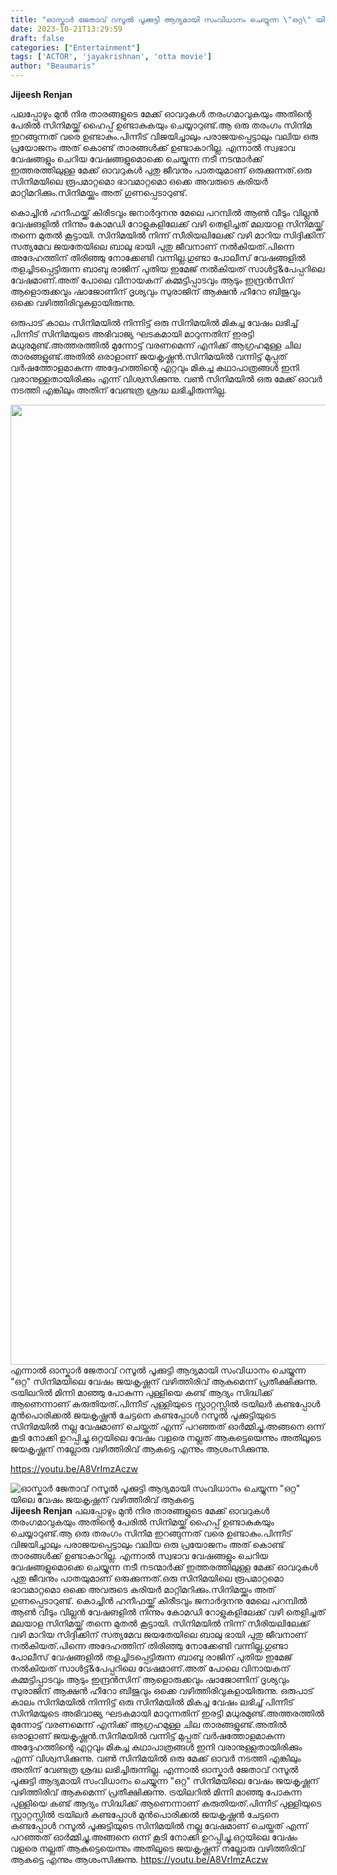```yaml
---
title: "ഓസ്കാർ ജേതാവ് റസൂൽ പൂക്കുട്ടി ആദ്യമായി സംവിധാനം ചെയ്യുന്ന \"ഒറ്റ\" യിലെ വേഷം ജയകൃഷ്ണന് വഴിത്തിരിവ് ആകട്ടെ"
date: 2023-10-21T13:29:59
draft: false
categories: ["Entertainment"]
tags: ['ACTOR', 'jayakrishnan', 'otta movie']
author: "Beaumaris"
---
```


<strong>Jijeesh Renjan </strong>

പലപ്പോഴും മുൻ നിര താരങ്ങളുടെ മേക്ക് ഓവറുകൾ തരംഗമാവുകയും അതിന്റെ പേരിൽ സിനിമയ്ക്ക് ഹൈപ്പ് ഉണ്ടാകുകയും ചെയ്യാറുണ്ട്.ആ ഒരു തരംഗം സിനിമ ഇറങ്ങുന്നത് വരെ ഉണ്ടാകും.പിന്നീട്‌ വിജയിച്ചാലും പരാജയപ്പെട്ടാലും വലിയ ഒരു പ്രയോജനം അത് കൊണ്ട് താരങ്ങൾക്ക് ഉണ്ടാകാറില്ല. എന്നാൽ സ്വഭാവ വേഷങ്ങളും ചെറിയ വേഷങ്ങളുമൊക്കെ ചെയ്യുന്ന നടീ നടന്മാർക്ക് ഇത്തരത്തിലുള്ള മേക്ക് ഓവറുകൾ പുതു ജീവനും പാതയുമാണ് ഒരുക്കുന്നത്.ഒരു സിനിമയിലെ രൂപമാറ്റമൊ ഭാവമാറ്റമൊ ഒക്കെ അവരുടെ കരിയർ മാറ്റിമറിക്കും.സിനിമയ്ക്കും അത് ഗുണപ്പെടാറുണ്ട്.

കൊച്ചിൻ ഹനീഫയ്ക്ക് കിരീടവും ജനാർദ്ദനനു മേലെ പറമ്പിൽ ആൺ വീടും വില്ലൻ വേഷങളിൽ നിന്നും കോമഡി റോളുകളിലേക്ക് വഴി തെളിച്ചത് മലയാള സിനിമയ്ക്ക് തന്നെ മുതൽ കൂട്ടായി. സിനിമയിൽ നിന്ന് സീരിയലിലേക്ക് വഴി മാറിയ സിദ്ദിക്കിന് സത്യമേവ ജയതേയിലെ ബാലു ഭായി പുതു ജീവനാണ് നൽകിയത്.പിന്നെ അദേഹത്തിന് തിരിഞ്ഞു നോക്കേണ്ടി വന്നില്ല.ഗുണ്ടാ പോലീസ് വേഷങ്ങളിൽ തളച്ചിടപ്പെട്ടിരുന്ന ബാബു രാജിന് പുതിയ ഇമേജ് നൽകിയത് സാൾട്ട്&amp;പേപ്പറിലെ വേഷമാണ്.അത് പോലെ വിനായകന് കമ്മട്ടിപ്പാടവും ആടും ഇന്ദ്രൻസിന് ആളൊരുക്കവും ഷാജോണിന് ദൃശ്യവും സുരാജിന് ആക്ഷൻ ഹീറോ ബിജുവും ഒക്കെ വഴിത്തിരിവുകളായിരുന്നു.

ഒരുപാട് കാലം സിനിമയിൽ നിന്നിട്ട് ഒരു സിനിമയിൽ മികച്ച വേഷം ലഭിച്ച് പിന്നീട്‌ സിനിമയുടെ അഭിവാജ്യ ഘടകമായി മാറുന്നതിന് ഇരട്ടി മധുരമുണ്ട്.അത്തരത്തിൽ മുന്നോട്ട് വരണമെന്ന് എനിക്ക് ആഗ്രഹമുള്ള ചില താരങ്ങളുണ്ട്.അതിൽ ഒരാളാണ് ജയകൃഷ്ണൻ.സിനിമയിൽ വന്നിട്ട് മുപ്പത് വർഷത്തോളമാകുന്ന അദ്ദേഹത്തിന്റെ എറ്റവും മികച്ച കഥാപാത്രങ്ങൾ ഇനി വരാനുള്ളതായിരിക്കും എന്ന് വിശ്വസിക്കുന്നു. വൺ സിനിമയിൽ ഒരു മേക്ക് ഓവർ നടത്തി എങ്കിലും അതിന് വേണ്ടത്ര ശ്രദ്ധ ലഭിച്ചിരുന്നില്ല.

<img class="size-full wp-image-426147 aligncenter" src="https://cdn.boolokam.com/articles/2023/10/cac-1.jpg" alt="" width="1152" height="1536" />എന്നാൽ ഓസ്കാർ ജേതാവ് റസൂൽ പൂക്കുട്ടി ആദ്യമായി സംവിധാനം ചെയ്യുന്ന "ഒറ്റ" സിനിമയിലെ വേഷം ജയകൃഷ്ണന് വഴിത്തിരിവ് ആകുമെന്ന് പ്രതീക്ഷിക്കുന്നു. ട്രയിലറിൽ മിന്നി മാഞ്ഞു പോകുന്ന പുള്ളിയെ കണ്ട് ആദ്യം സിദ്ധിക്ക് ആണെന്നാണ് കരുതിയത്.പിന്നീട് പുള്ളിയുടെ സ്റ്റാറ്റസ്സിൽ ട്രയിലർ കണ്ടപ്പോൾ മുൻപൊരിക്കൽ ജയകൃഷ്ണൻ ചേട്ടനെ കണ്ടപ്പോൾ റസൂൽ പൂക്കുട്ടിയുടെ സിനിമയിൽ നല്ല വേഷമാണ് ചെയ്തത് എന്ന് പറഞ്ഞത് ഓർമ്മിച്ചു.അങ്ങനെ ഒന്ന് കൂടി നോക്കി ഉറപ്പിച്ചു.ഒറ്റയിലെ വേഷം വളരെ നല്ലത് ആകട്ടെയെന്നും അതിലൂടെ ജയകൃഷ്ണന് നല്ലോരു വഴിത്തിരിവ് ആകട്ടെ എന്നും ആശംസിക്കുന്നു.

https://youtu.be/A8VrImzAczw


![ഓസ്കാർ ജേതാവ് റസൂൽ പൂക്കുട്ടി ആദ്യമായി സംവിധാനം ചെയ്യുന്ന "ഒറ്റ" യിലെ വേഷം ജയകൃഷ്ണന് വഴിത്തിരിവ് ആകട്ടെ](https://cdn.boolokam.com/articles/2023/10/cac-1.jpg)**Jijeesh Renjan** പലപ്പോഴും മുൻ നിര താരങ്ങളുടെ മേക്ക് ഓവറുകൾ തരംഗമാവുകയും അതിന്റെ പേരിൽ സിനിമയ്ക്ക് ഹൈപ്പ് ഉണ്ടാകുകയും ചെയ്യാറുണ്ട്.ആ ഒരു തരംഗം സിനിമ ഇറങ്ങുന്നത് വരെ ഉണ്ടാകും.പിന്നീട്‌ വിജയിച്ചാലും പരാജയപ്പെട്ടാലും വലിയ ഒരു പ്രയോജനം അത് കൊണ്ട് താരങ്ങൾക്ക് ഉണ്ടാകാറില്ല. എന്നാൽ സ്വഭാവ വേഷങ്ങളും ചെറിയ വേഷങ്ങളുമൊക്കെ ചെയ്യുന്ന നടീ നടന്മാർക്ക് ഇത്തരത്തിലുള്ള മേക്ക് ഓവറുകൾ പുതു ജീവനും പാതയുമാണ് ഒരുക്കുന്നത്.ഒരു സിനിമയിലെ രൂപമാറ്റമൊ ഭാവമാറ്റമൊ ഒക്കെ അവരുടെ കരിയർ മാറ്റിമറിക്കും.സിനിമയ്ക്കും അത് ഗുണപ്പെടാറുണ്ട്. കൊച്ചിൻ ഹനീഫയ്ക്ക് കിരീടവും ജനാർദ്ദനനു മേലെ പറമ്പിൽ ആൺ വീടും വില്ലൻ വേഷങളിൽ നിന്നും കോമഡി റോളുകളിലേക്ക് വഴി തെളിച്ചത് മലയാള സിനിമയ്ക്ക് തന്നെ മുതൽ കൂട്ടായി. സിനിമയിൽ നിന്ന് സീരിയലിലേക്ക് വഴി മാറിയ സിദ്ദിക്കിന് സത്യമേവ ജയതേയിലെ ബാലു ഭായി പുതു ജീവനാണ് നൽകിയത്.പിന്നെ അദേഹത്തിന് തിരിഞ്ഞു നോക്കേണ്ടി വന്നില്ല.ഗുണ്ടാ പോലീസ് വേഷങ്ങളിൽ തളച്ചിടപ്പെട്ടിരുന്ന ബാബു രാജിന് പുതിയ ഇമേജ് നൽകിയത് സാൾട്ട്&പേപ്പറിലെ വേഷമാണ്.അത് പോലെ വിനായകന് കമ്മട്ടിപ്പാടവും ആടും ഇന്ദ്രൻസിന് ആളൊരുക്കവും ഷാജോണിന് ദൃശ്യവും സുരാജിന് ആക്ഷൻ ഹീറോ ബിജുവും ഒക്കെ വഴിത്തിരിവുകളായിരുന്നു. ഒരുപാട് കാലം സിനിമയിൽ നിന്നിട്ട് ഒരു സിനിമയിൽ മികച്ച വേഷം ലഭിച്ച് പിന്നീട്‌ സിനിമയുടെ അഭിവാജ്യ ഘടകമായി മാറുന്നതിന് ഇരട്ടി മധുരമുണ്ട്.അത്തരത്തിൽ മുന്നോട്ട് വരണമെന്ന് എനിക്ക് ആഗ്രഹമുള്ള ചില താരങ്ങളുണ്ട്.അതിൽ ഒരാളാണ് ജയകൃഷ്ണൻ.സിനിമയിൽ വന്നിട്ട് മുപ്പത് വർഷത്തോളമാകുന്ന അദ്ദേഹത്തിന്റെ എറ്റവും മികച്ച കഥാപാത്രങ്ങൾ ഇനി വരാനുള്ളതായിരിക്കും എന്ന് വിശ്വസിക്കുന്നു. വൺ സിനിമയിൽ ഒരു മേക്ക് ഓവർ നടത്തി എങ്കിലും അതിന് വേണ്ടത്ര ശ്രദ്ധ ലഭിച്ചിരുന്നില്ല. എന്നാൽ ഓസ്കാർ ജേതാവ് റസൂൽ പൂക്കുട്ടി ആദ്യമായി സംവിധാനം ചെയ്യുന്ന "ഒറ്റ" സിനിമയിലെ വേഷം ജയകൃഷ്ണന് വഴിത്തിരിവ് ആകുമെന്ന് പ്രതീക്ഷിക്കുന്നു. ട്രയിലറിൽ മിന്നി മാഞ്ഞു പോകുന്ന പുള്ളിയെ കണ്ട് ആദ്യം സിദ്ധിക്ക് ആണെന്നാണ് കരുതിയത്.പിന്നീട് പുള്ളിയുടെ സ്റ്റാറ്റസ്സിൽ ട്രയിലർ കണ്ടപ്പോൾ മുൻപൊരിക്കൽ ജയകൃഷ്ണൻ ചേട്ടനെ കണ്ടപ്പോൾ റസൂൽ പൂക്കുട്ടിയുടെ സിനിമയിൽ നല്ല വേഷമാണ് ചെയ്തത് എന്ന് പറഞ്ഞത് ഓർമ്മിച്ചു.അങ്ങനെ ഒന്ന് കൂടി നോക്കി ഉറപ്പിച്ചു.ഒറ്റയിലെ വേഷം വളരെ നല്ലത് ആകട്ടെയെന്നും അതിലൂടെ ജയകൃഷ്ണന് നല്ലോരു വഴിത്തിരിവ് ആകട്ടെ എന്നും ആശംസിക്കുന്നു. https://youtu.be/A8VrImzAczw
